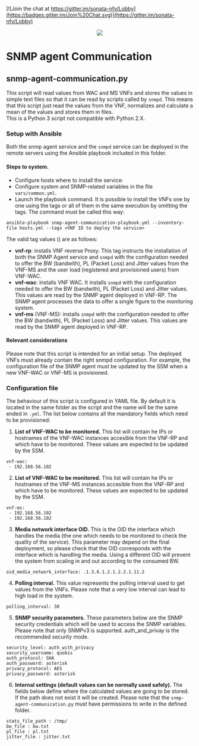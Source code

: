 [![Join the chat at https://gitter.im/sonata-nfv/Lobby](https://badges.gitter.im/Join%20Chat.svg)](https://gitter.im/sonata-nfv/Lobby)

<p align="center"><img src="https://github.com/sonata-nfv/tng-communications-pilot/wiki/images/sonata-5gtango-logo-500px.png" /></p>

# SNMP agent Communication

## snmp-agent-communication.py
This script will read  values from WAC and MS VNFs and stores the values in simple text files so that it can be read by scripts called by `snmpd`. This means that this script just read the values from the VNF, normalizes and calculate a mean of the values and stores them in files.  
This is a Python 3 script not compatible with Python 2.X.

### Setup with Ansible 
Both the snmp agent service and the `snmpd` service can be deployed in the remote servers using the Ansible playbook included in this folder.

#### Steps to system.
- Configure hosts where to install the service:
- Configure system and SNMP-related variables in the file `vars/common.yml`.
- Launch the playbook command. It is possible to install the VNFs one by one using the tags or all of them in the same execution by omitting the tags. The command must be called this way:

```
ansible-playbook snmp-agent-communication-playbook.yml --inventory-file hosts.yml --tags <VNF ID to deploy the service>  
```

The valid tag values (<VNF ID to deploy the service>) are as follows:
- **vnf-rp**: installs VNF reverse Proxy. This tag instructs the installation of both the SNMP Agent service and `snmpd` with the configuration needed to offer the BW (bandwith), PL (Packet Loss) and Jitter values from the VNF-MS and the user load (registered and provisioned users) from VNF-WAC.
- **vnf-wac**: installs VNF WAC. It installs `snmpd` with the configuration needed to offer the BW (bandwith), PL (Packet Loss) and Jitter values. This values are read by the SNMP agent deployed in VNF-RP. The SNMP agent processes the data to offer a single figure to the monitoring system.
- **vnf-ms** (VNF-MS):  installs `snmpd` with the configuration needed to offer the BW (bandwith), PL (Packet Loss) and Jitter values. This values are read by the SNMP agent deployed in VNF-RP.

#### Relevant considerations
Please note that this script is intended for an initial setup. The deployed VNFs must already contain the right snmpd configuration. For example, the configuration file of the SNMP agent must be updated by the SSM when a new VNF-WAC or VNF-MS is provisioned.


### Configuration file
The behaviour of this script is configured in YAML file. By default it is located in the same folder as the script and the name will be the same ended in `.yml`. 
The list below contains all the mandatory fields which need to be provisioned:

1.  **List of VNF-WAC to be monitored.**
This list will contain he IPs or hostnames of the VNF-WAC instances accesible from the VNF-RP and which have to be monitored. These values are expected to be updated by the SSM.

```
vnf-wac:
 - 192.168.56.102
```

2. **List of VNF-WAC to be monitored.**
This list will contain he IPs or hostnames of the VNF-MS instances accesible from the VNF-RP and which have to be monitored. These values are expected to be updated by the SSM.
```
vnf-ms:
 - 192.168.56.102
 - 192.168.56.102
```

3. **Media network interface OID.**
This is the OID the interface which handles the media (the one which needs to be monitored to check the quality of the service). This parameter may depend on the final deployment, so please check that the OID corresponds with the interface which is handling the media. Using a different OID will prevent the system from scaling in and out according to the consumed BW. 
```
oid_media_network_interface: .1.3.6.1.2.1.2.2.1.11.2
```

4. **Polling interval.**
This value represents the polling interval used to get values from the  VNFs. Please note that a very low interval can lead to high load in the system.
```
polling_interval: 30 
```

5. **SNMP security parameters.**
These parameters below are the SNMP security credentials which will be used to access the SNMP variables. Please note that only SNMPv3 is supported. auth_and_privay is the recommended security mode.

```
security_level: auth_with_privacy
security_username: quobis
auth_protocol: SHA 
auth_password: asterisk
privacy_protocol: AES
privacy_password: asterisk
```
6. **Internal settings (default values can be normally used safely).**
The fields below define where the calculated values are going to be stored. If the path does not exist it will be created. Please note that the `snmp-agent-communication.py`
must have permissions to write in the defined folder.

```
stats_file_path : /tmp/
bw_file : bw.txt
pl_file : pl.txt
jitter_file : jitter.txt  
```


